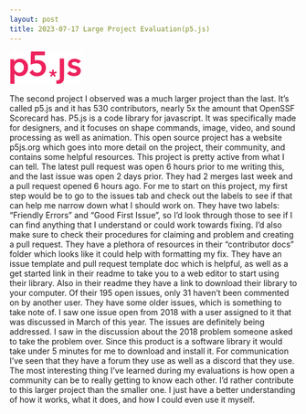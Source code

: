 ```yaml
---
layout: post
title: 2023-07-17 Large Project Evaluation(p5.js)
---
```


<img src="/images/p5js.svg" width="25%"/>

The second project I observed was a much larger project than the last. It’s called p5.js and it has 530 contributors, nearly 5x the amount that OpenSSF Scorecard has. P5.js is a code library for javascript. It was specifically made for designers, and it focuses on shape commands, image, video, and sound processing as well as animation. This open source project has a website p5js.org which goes into more detail on the project, their community, and contains some helpful resources. This project is pretty active from what I can tell. The latest pull request was open 6 hours prior to me writing this, and the last issue was open 2 days prior. They had 2 merges last week and a pull request opened 6 hours ago. For me to start on this project, my first step would be to go to the issues tab and check out the labels to see if that can help me narrow down what I should work on. They have two labels: “Friendly Errors” and “Good First Issue”, so I’d look through those to see if I can find anything that I understand or could work towards fixing. I’d also make sure to check their procedures for claiming and problem and creating a pull request. They have a plethora of resources in their “contributor docs” folder which looks like it could help with formatting my fix. They have an issue template and pull request template doc which is helpful, as well as a get started link in their readme to take you to a web editor to start using their library. Also in their readme they have a link to download their library to your computer. Of their 195 open issues, only 31 haven’t been commented on by another user. They have some older issues, which is something to take note of. I saw one issue open from 2018 with a user assigned to it that was discussed in March of this year. The issues are definitely being addressed. I saw in the discussion about the 2018 problem someone asked to take the problem over. Since this product is a software library it would take under 5 minutes for me to download and install it. For communication I’ve seen that they have a forum they use as well as a discord that they use. The most interesting thing I've learned during my evaluations is how open a community can be to really getting to know each other. I’d rather contribute to this larger project than the smaller one. I just have a better understanding of how it works, what it does, and how I could even use it myself.
